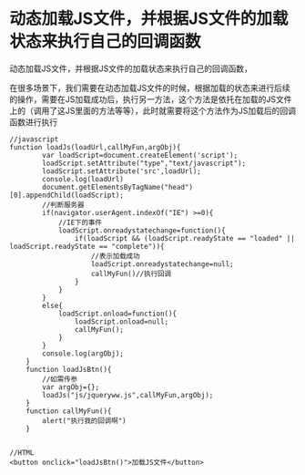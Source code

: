  # 动态加载JS文件，并根据JS文件的加载状态来执行自己的回调函数

动态加载JS文件，并根据JS文件的加载状态来执行自己的回调函数，

在很多场景下，我们需要在动态加载JS文件的时候，根据加载的状态来进行后续的操作，需要在JS加载成功后，执行另一方法，这个方法是依托在加载的JS文件上的（调用了这JS里面的方法等等），此时就需要将这个方法作为JS加载后的回调函数进行执行

	//javascript
	function loadJs(loadUrl,callMyFun,argObj){
            var loadScript=document.createElement('script');
            loadScript.setAttribute("type","text/javascript");
            loadScript.setAttribute('src',loadUrl);
            console.log(loadUrl)
            document.getElementsByTagName("head")[0].appendChild(loadScript);
            //判断服务器
            if(navigator.userAgent.indexOf("IE") >=0){
                //IE下的事件
                loadScript.onreadystatechange=function(){
                    if(loadScript && (loadScript.readyState == "loaded" || loadScript.readyState == "complete")){
                        //表示加载成功
                        loadScript.onreadystatechange=null;
                        callMyFun()//执行回调
                    }
                }
            }
            else{
                loadScript.onload=function(){
                    loadScript.onload=null;
                    callMyFun();
                }
            }
            console.log(argObj);
        }
        function loadJsBtn(){
            //如需传参
            var argObj={};
            loadJs("js/jqueryww.js",callMyFun,argObj);
        }
        function callMyFun(){
            alert("执行我的回调啊")
        }


	//HTML
	<button onclick="loadJsBtn()">加载JS文件</button>
	